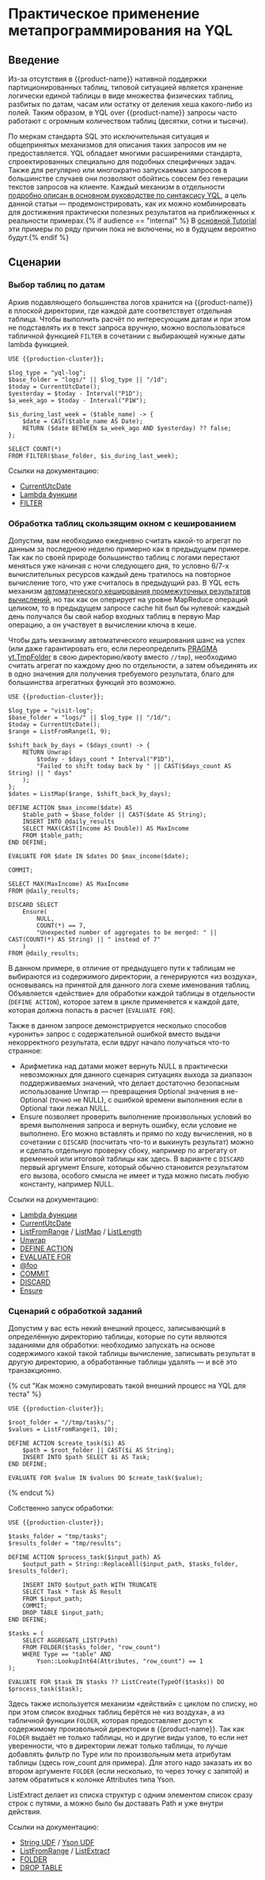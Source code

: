 # Практическое применение метапрограммирования на YQL

## Введение
Из-за отсутствия в {{product-name}} нативной поддержки партиционированных таблиц, типовой ситуацией является хранение логически единой таблицы в виде множества физических таблиц, разбитых по датам, часам или остатку от деления хеша какого-либо из полей. Таким образом, в YQL over {{product-name}} запросы часто работают с огромным количеством таблиц (десятки, сотни и тысячи).

По меркам стандарта SQL это исключительная ситуация и общепринятых механизмов для описания таких запросов им не предоставляется. YQL обладает многими расширениями стандарта, спроектированных специально для подобных специфичных задач. Также для регулярно или многократно запускаемых запросов в большинстве случаев они позволяют обойтись совсем без генерации текстов запросов на клиенте. Каждый механизм в отдельности [подробно описан в основном руководстве по синтаксису YQL](../../../yql/syntax/index.md), а цель данной статьи &mdash; продемонстрировать, как их можно комбинировать для достижения практически полезных результатов на приближенных к реальности примерах.{% if audience == "internal" %} В [основной Tutorial]({{yql.link}}/Tutorial/yt_01_Select_all_columns) эти примеры по ряду причин пока не включены, но в будущем вероятно будут.{% endif %}

## Сценарии

### Выбор таблиц по датам
Архив подавляющего большинства логов хранится на {{product-name}} в плоской директории, где каждой дате соответствует отдельная таблица. Чтобы выполнить расчёт по интересующим датам и при этом не подставлять их в текст запроса вручную, можно воспользоваться табличной функцией `FILTER` в сочетании с выбирающей нужные даты lambda функцией.

``` yql
USE {{production-cluster}};

$log_type = "yql-log";
$base_folder = "logs/" || $log_type || "/1d";
$today = CurrentUtcDate();
$yesterday = $today - Interval("P1D");
$a_week_ago = $today - Interval("P1W");

$is_during_last_week = ($table_name) -> {
    $date = CAST($table_name AS Date);
    RETURN ($date BETWEEN $a_week_ago AND $yesterday) ?? false;
};

SELECT COUNT(*)
FROM FILTER($base_folder, $is_during_last_week);
```

Ссылки на документацию:

* [CurrentUtcDate](../../../yql/builtins/basic.md#currentutcdate)
* [Lambda функции](../../../yql/syntax/expressions.md#lambda)
* [FILTER](../../../yql/syntax/select/index.md)

### Обработка таблиц скользящим окном с кешированием
Допустим, вам необходимо ежедневно считать какой-то агрегат по данным за последнюю неделю примерно как в предыдущем примере. Так как по своей природе большинство таблиц с логами перестают меняться уже начиная с ночи следующего дня, то условно 6/7-х вычислительных ресурсов каждый день тратилось на повторное вычисление того, что уже считалось в предыдущий раз. В YQL есть механизм [автоматического кеширования промежуточных результатов вычислений](../../../yql/syntax/pragma/yt.md#yt.querycachemode), но так как он оперирует на уровне MapReduce операций целиком, то в предыдущем запросе cache hit был бы нулевой: каждый день получался бы свой набор входных таблиц в первую Map операцию, а он участвует в вычислении ключа в кеше.

Чтобы дать механизму автоматического кеширования шанс на успех (или даже гарантировать его, если переопределить [PRAGMA yt.TmpFolder](../../../yql/syntax/pragma/yt.md#yt.tmpfolder) в свою директорию/квоту вместо `//tmp`), необходимо считать агрегат по каждому дню по отдельности, а затем объединять их в одно значения для получения требуемого результата, благо для большинства агрегатных функций это возможно.

``` yql
USE {{production-cluster}};

$log_type = "visit-log";
$base_folder = "logs/" || $log_type || "/1d/";
$today = CurrentUtcDate();
$range = ListFromRange(1, 9);

$shift_back_by_days = ($days_count) -> {
    RETURN Unwrap(
        $today - $days_count * Interval("P1D"),
        "Failed to shift today back by " || CAST($days_count AS String) || " days"
    );
};
$dates = ListMap($range, $shift_back_by_days);

DEFINE ACTION $max_income($date) AS
    $table_path = $base_folder || CAST($date AS String);
    INSERT INTO @daily_results
    SELECT MAX(CAST(Income AS Double)) AS MaxIncome
    FROM $table_path;
END DEFINE;

EVALUATE FOR $date IN $dates DO $max_income($date);

COMMIT;

SELECT MAX(MaxIncome) AS MaxIncome
FROM @daily_results;

DISCARD SELECT
    Ensure(
        NULL,
        COUNT(*) == 7,
        "Unexpected number of aggregates to be merged: " || CAST(COUNT(*) AS String) || " instead of 7"
    )
FROM @daily_results;
```

В данном примере, в отличие от предыдущего пути к таблицам не выбираются из содержимого директории, а генерируются «из воздуха», основываясь на принятой для данного лога схеме именования таблиц. Объявляется «действие» для обработки каждой таблицы в отдельности (`DEFINE ACTION`), которое затем в цикле применяется к каждой дате, которая должна попасть в расчет (`EVALUATE FOR`).

Также в данном запросе демонстрируется несколько способов «уронить» запрос с содержательной ошибкой вместо выдачи некорректного результата, если вдруг начало получаться что-то странное:

* Арифметика над датами может вернуть NULL в практически невозможных для данного сценария ситуациях выхода за диапазон поддерживаемых значений, что делает достаточно безопасным использование Unwrap — превращения Optional значения в не-Optional (точно не NULL), с ошибкой времени выполнения если в Optional таки лежал NULL.
* Ensure позволяет проверить выполнение произвольных условий во время выполнения запроса и вернуть ошибку, если условие не выполнено. Его можно вставлять и прямо по ходу вычисления, но в сочетании с `DISCARD` (посчитать что-то и выкинуть результат) можно и сделать отдельную проверку сбоку, например по агрегату от временной или итоговой таблицы как здесь. В варианте с `DISCARD` первый аргумент Ensure, который обычно становится результатом его вызова, особого смысла не имеет и туда можно писать любую константу, например NULL.

Ссылки на документацию:

* [Lambda функции](../../../yql/syntax/expressions.md#lambda)
* [CurrentUtcDate](../../../yql/builtins/basic.md#currentutcdate)
* [ListFromRange](../../../yql/builtins/list.md#listfromrange) / [ListMap](../../../yql/builtins/list.md#listmap) / [ListLength](../../../yql/builtins/list.md#listlength)
* [Unwrap](../../../yql/builtins/basic.md#unwrap)
* [DEFINE ACTION](../../../yql/syntax/action.md)
* [EVALUATE FOR](../../../yql/syntax/action.md#evaluate-for)
* [@foo](../../../yql/syntax/select/temporary_table.md)
* [COMMIT](../../../yql/syntax/commit.md)
* [DISCARD](../../../yql/syntax/discard.md)
* [Ensure](../../../yql/builtins/basic.md#ensure)


### Сценарий с обработкой заданий
Допустим у вас есть некий внешний процесс, записывающий в определённую директорию таблицы, которые по сути являются заданиями для обработки: необходимо запускать на основе содержимого какой такой таблицы вычисление, записывать результат в другую директорию, а обработанные таблицы удалять — и всё это транзакционно.

{% cut "Как можно сэмулировать такой внешний процесс на YQL для теста" %}

``` yql
USE {{production-cluster}};

$root_folder = "//tmp/tasks/";
$values = ListFromRange(1, 10);

DEFINE ACTION $create_task($i) AS
    $path = $root_folder || CAST($i AS String);
    INSERT INTO $path SELECT $i AS Task;
END DEFINE;

EVALUATE FOR $value IN $values DO $create_task($value);
```

{% endcut %}

Собственно запуск обработки:
``` yql
USE {{production-cluster}};

$tasks_folder = "tmp/tasks";
$results_folder = "tmp/results";

DEFINE ACTION $process_task($input_path) AS
    $output_path = String::ReplaceAll($input_path, $tasks_folder, $results_folder);

    INSERT INTO $output_path WITH TRUNCATE
    SELECT Task * Task AS Result
    FROM $input_path;
    COMMIT;
    DROP TABLE $input_path;
END DEFINE;

$tasks = (
    SELECT AGGREGATE_LIST(Path)
    FROM FOLDER($tasks_folder, "row_count")
    WHERE Type == "table" AND
        Yson::LookupInt64(Attributes, "row_count") == 1
);

EVALUATE FOR $task IN $tasks ?? ListCreate(TypeOf($tasks)) DO $process_task($task);
```
Здесь также используется механизм «действий» с циклом по списку, но при этом список входных таблиц берётся не «из воздуха», а из табличной функции `FOLDER`, которая предоставляет доступ к содержимому произвольной директории в {{product-name}}. Так как `FOLDER` выдаёт не только таблицы, но и другие виды узлов, то если нет уверенности, что в директории лежат только таблицы, то лучше добавлять фильтр по Type или по произвольным мета атрибутам таблицы (здесь row_count для примера). Для этого надо заказать их во втором аргументе `FOLDER` (если несколько, то через точку с запятой) и затем обратиться к колонке Attributes типа Yson.

ListExtract делает из списка структур с одним элементом список сразу строк с путями, а можно было бы доставать Path и уже внутри действия.

Ссылки на документацию:

* [String UDF](../../../yql/udf/list/string.md) / [Yson UDF](../../../yql/udf/list/yson.md)
* [ListFromRange](../../../yql/builtins/list.md#listfromrange) / [ListExtract](../../../yql/builtins/list.md#listextract)
* [FOLDER](../../../yql/syntax/select/folder.md)
* [DROP TABLE](../../../yql/syntax/drop_table.md)
